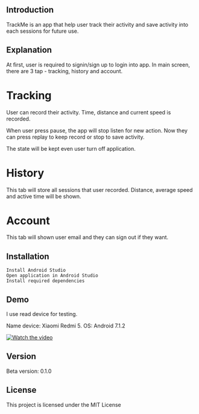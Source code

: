 ## Introduction

TrackMe is an app that help user track their activity and save activity into each sessions for future use.

## Explanation

At first, user is required to signin/sign up to login into app. In main screen, there are 3 tap - tracking, history and account.

# Tracking
User can record their activity. Time, distance and current speed is recorded. 

When user press pause, the app will stop listen for new action. Now they can press replay to keep record or stop to save activity.

The state will be kept even user turn off application.

# History
This tab will store all sessions that user recorded. Distance, average speed and active time will be shown.

# Account
This tab will shown user email and they can sign out if they want.

## Installation
```
Install Android Studio
Open application in Android Studio
Install required dependencies
```

## Demo
I use read device for testing.

Name device: Xiaomi Redmi 5.
OS: Android 7.1.2

[![Watch the video]()](https://drive.google.com/file/d/1NrRjaXXZM9Wrfy0v_n2dIkTQBtOY7BiV/view?usp=sharing)

## Version

Beta version: 0.1.0

## License

This project is licensed under the MIT License

